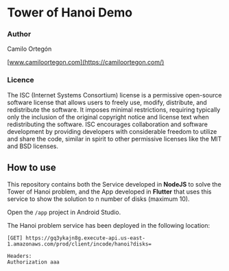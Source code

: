 # Tower of Hanoi Demo

### Author

Camilo Ortegón

[www.camiloortegon.com](https://camiloortegon.com/)

### Licence

The ISC (Internet Systems Consortium) license is a permissive open-source software license that allows users to freely use, modify, distribute, and redistribute the software. It imposes minimal restrictions, requiring typically only the inclusion of the original copyright notice and license text when redistributing the software. ISC encourages collaboration and software development by providing developers with considerable freedom to utilize and share the code, similar in spirit to other permissive licenses like the MIT and BSD licenses.

## How to use

This repository contains both the Service developed in **NodeJS** to solve the Tower of Hanoi problem, and the App developed in **Flutter** that uses this service to show the solution to n number of disks (maximum 10).

Open the `/app` project in Android Studio.

The Hanoi problem service has been deployed in the following location:

>   
    [GET] https://gq3ykajn8g.execute-api.us-east-1.amazonaws.com/prod/client/incode/hanoi?disks=

    Headers:
    Authorization aaa
